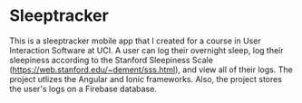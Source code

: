 # Sleeptracker

This is a sleeptracker mobile app that I created for a course in User Interaction Software at UCI. A user can log their overnight sleep, log their sleepiness according to the Stanford Sleepiness Scale (https://web.stanford.edu/~dement/sss.html), and view all of their logs. The project utlizes the Angular and Ionic frameworks. Also, the project stores the user's logs on a Firebase database.
